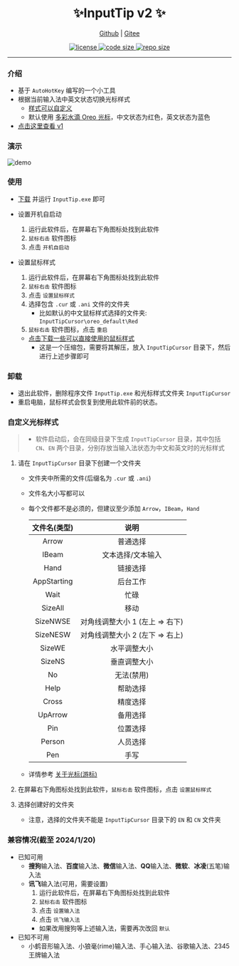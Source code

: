 <p align="center">
    <h1 align="center">✨InputTip v2 ✨</h1>
</p>

<p align="center">
    <a href="https://github.com/abgox/InputTip">Github</a> |
    <a href="https://gitee.com/abgox/InputTip">Gitee</a>
</p>

<p align="center">
    <a href="https://github.com/abgox/InputTip/blob/main/LICENSE">
        <img src="https://img.shields.io/github/license/abgox/InputTip" alt="license" />
    </a>
    <a href="https://img.shields.io/github/languages/code-size/abgox/InputTip.svg">
        <img src="https://img.shields.io/github/languages/code-size/abgox/InputTip.svg" alt="code size" />
    </a>
    <a href="https://img.shields.io/github/repo-size/abgox/InputTip.svg">
        <img src="https://img.shields.io/github/repo-size/abgox/InputTip.svg" alt="repo size" />
    </a>
</p>

---

### 介绍

-   基于 `AutoHotKey` 编写的一个小工具
-   根据当前输入法中英文状态切换光标样式
    -   [样式可以自定义](#自定义光标样式)
    -   默认使用 [多彩水滴 Oreo 光标](https://zhutix.com/ico/oreo-cu)，中文状态为红色，英文状态为蓝色
-   [点击这里查看 v1](./src/v1/README.md)

### 演示

![demo](https://abgop.netlify.app/InputTip/demo_v2.gif)

### 使用

-   [下载](https://github.com/abgox/InputTip/releases/download/v2.1.0/InputTip.exe) 并运行 `InputTip.exe` 即可

-   设置开机自启动

    1. 运行此软件后，在屏幕右下角图标处找到此软件
    2. `鼠标右击` 软件图标
    3. 点击 `开机自启动`

-   设置鼠标样式

    1. 运行此软件后，在屏幕右下角图标处找到此软件
    2. `鼠标右击` 软件图标
    3. 点击 `设置鼠标样式`
    4. 选择包含 `.cur` 或 `.ani` 文件的文件夹
        - 比如默认的中文鼠标样式选择的文件夹: `InputTipCursor\oreo_default\Red`
    5. `鼠标右击` 软件图标，点击 `重启`

    -   [点击下载一些可以直接使用的鼠标样式](https://github.com/abgox/InputTip/releases/download/v2.1.0/cursorStyle.zip)
        -   这是一个压缩包，需要将其解压，放入 `InputTipCursor` 目录下，然后进行上述步骤即可

### 卸载

-   退出此软件，删除程序文件 `InputTip.exe` 和光标样式文件夹 `InputTipCursor`
-   重启电脑，鼠标样式会恢复到使用此软件前的状态。

### 自定义光标样式

> -   软件启动后，会在同级目录下生成 `InputTipCursor` 目录，其中包括 `CN`、`EN` 两个目录，分别存放当输入法状态为中文和英文时的光标样式

1. 请在 `InputTipCursor` 目录下创建一个文件夹

    - 文件夹中所需的文件(后缀名为 `.cur` 或 `.ani`)
    - 文件名大小写都可以
    - 每个文件都不是必须的，但建议至少添加 `Arrow`，`IBeam`，`Hand`

        | 文件名(类型) |              说明               |
        | :----------: | :-----------------------------: |
        |    Arrow     |            普通选择             |
        |    IBeam     |        文本选择/文本输入        |
        |     Hand     |            链接选择             |
        | AppStarting  |            后台工作             |
        |     Wait     |              忙碌               |
        |   SizeAll    |              移动               |
        |   SizeNWSE   | 对角线调整大小 1 (左上 => 右下) |
        |   SizeNESW   | 对角线调整大小 2 (左下 => 右上) |
        |    SizeWE    |          水平调整大小           |
        |    SizeNS    |          垂直调整大小           |
        |      No      |           无法(禁用)            |
        |     Help     |            帮助选择             |
        |    Cross     |            精度选择             |
        |   UpArrow    |            备用选择             |
        |     Pin      |            位置选择             |
        |    Person    |            人员选择             |
        |     Pen      |              手写               |

    - 详情参考 [关于光标(游标)](https://learn.microsoft.com/zh-cn/windows/win32/menurc/about-cursors)

2. 在屏幕右下角图标处找到此软件，`鼠标右击` 软件图标，点击 `设置鼠标样式`
3. 选择创建好的文件夹
    - 注意，选择的文件夹不能是 `InputTipCursor` 目录下的 `EN` 和 `CN` 文件夹

### 兼容情况(截至 2024/1/20)

-   已知可用
    -   **搜狗**输入法、**百度**输入法、**微信**输入法、**QQ**输入法、**微软**、**冰凌**(五笔)输入法
    -   **讯飞**输入法(可用，需要设置)
        1.  运行此软件后，在屏幕右下角图标处找到此软件
        2.  `鼠标右击` 软件图标
        3.  点击 `设置输入法`
        4.  点击 `讯飞输入法`
        -   如果改用搜狗等上述输入法，需要再次改回 `默认`
-   已知不可用
    -   小鹤音形输入法、小狼毫(rime)输入法、手心输入法、谷歌输入法、2345 王牌输入法
